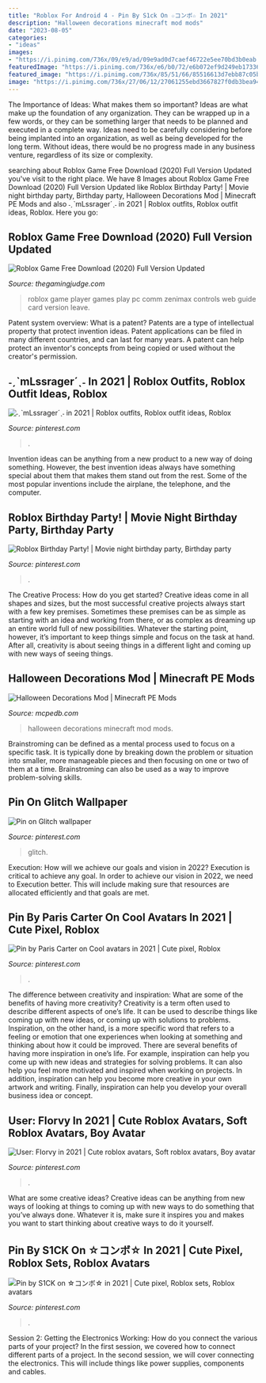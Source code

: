 ```yaml
---
title: "Roblox For Android 4 - Pin By S1ck On ☆コンボ☆ In 2021"
description: "Halloween decorations minecraft mod mods"
date: "2023-08-05"
categories:
- "ideas"
images:
- "https://i.pinimg.com/736x/09/e9/ad/09e9ad0d7caef46722e5ee70bd3b0eab.jpg"
featuredImage: "https://i.pinimg.com/736x/e6/b0/72/e6b072ef9d249eb17336cc6bd137cd53.jpg"
featured_image: "https://i.pinimg.com/736x/85/51/66/85516613d7ebb87c05b0fdb96b24117f.jpg"
image: "https://i.pinimg.com/736x/27/06/12/27061255ebd3667827f0db3bea947627.jpg"
---
```



The Importance of Ideas: What makes them so important?
Ideas are what make up the foundation of any organization. They can be wrapped up in a few words, or they can be something larger that needs to be planned and executed in a complete way. Ideas need to be carefully considering before being implanted into an organization, as well as being developed for the long term. Without ideas, there would be no progress made in any business venture, regardless of its size or complexity.

	

		
searching about Roblox Game Free Download (2020) Full Version Updated you've visit to the right place. We have 8 Images about Roblox Game Free Download (2020) Full Version Updated like Roblox Birthday Party! | Movie night birthday party, Birthday party, Halloween Decorations Mod | Minecraft PE Mods and also ˗ˏˋmLssrager´ˎ˗ in 2021 | Roblox outfits, Roblox outfit ideas, Roblox. Here you go:
		
    
## Roblox Game Free Download (2020) Full Version Updated

<img loading=lazy src="https://thegamingjudge.com/wp-content/uploads/2020/11/r1-5.png" onerror="this.onerror=null;this.src='https://tse4.mm.bing.net/th?id=OIP.6zEqZzfotmbbsZ5owfPwCgHaD3&amp;pid=15.1';" alt="Roblox Game Free Download (2020) Full Version Updated">

_Source: thegamingjudge.com_

>roblox game player games play pc comm zenimax controls web guide card version leave. 

	

Patent system overview: What is a patent?
Patents are a type of intellectual property that protect invention ideas. Patent applications can be filed in many different countries, and can last for many years. A patent can help protect an inventor's concepts from being copied or used without the creator's permission.

    
## ˗ˏˋmLssrager´ˎ˗ In 2021 | Roblox Outfits, Roblox Outfit Ideas, Roblox

<img loading=lazy src="https://i.pinimg.com/736x/85/51/66/85516613d7ebb87c05b0fdb96b24117f.jpg" onerror="this.onerror=null;this.src='https://tse4.mm.bing.net/th?id=OIP.fA5tpRy92BQu14tngS6nIwHaLH&amp;pid=15.1';" alt="˗ˏˋmLssrager´ˎ˗ in 2021 | Roblox outfits, Roblox outfit ideas, Roblox">

_Source: pinterest.com_

>. 

	

Invention ideas can be anything from a new product to a new way of doing something. However, the best invention ideas always have something special about them that makes them stand out from the rest. Some of the most popular inventions include the airplane, the telephone, and the computer.

    
## Roblox Birthday Party! | Movie Night Birthday Party, Birthday Party

<img loading=lazy src="https://i.pinimg.com/736x/09/e9/ad/09e9ad0d7caef46722e5ee70bd3b0eab.jpg" onerror="this.onerror=null;this.src='https://tse3.mm.bing.net/th?id=OIP.xBQhAhqSHkHgHWg-6cf0CwHaJ3&amp;pid=15.1';" alt="Roblox Birthday Party! | Movie night birthday party, Birthday party">

_Source: pinterest.com_

>. 

	

The Creative Process: How do you get started?
Creative ideas come in all shapes and sizes, but the most successful creative projects always start with a few key premises. Sometimes these premises can be as simple as starting with an idea and working from there, or as complex as dreaming up an entire world full of new possibilities. Whatever the starting point, however, it’s important to keep things simple and focus on the task at hand. After all, creativity is about seeing things in a different light and coming up with new ways of seeing things.

    
## Halloween Decorations Mod | Minecraft PE Mods

<img loading=lazy src="https://mcpedb.com/wp-content/uploads/2019/10/Halloween-Decorations-Mod2.jpg" onerror="this.onerror=null;this.src='https://tse2.mm.bing.net/th?id=OIP.MrteNsTBpkw5zKmlUyxXUwHaEJ&amp;pid=15.1';" alt="Halloween Decorations Mod | Minecraft PE Mods">

_Source: mcpedb.com_

>halloween decorations minecraft mod mods. 

	

Brainstroming can be defined as a mental process used to focus on a specific task. It is typically done by breaking down the problem or situation into smaller, more manageable pieces and then focusing on one or two of them at a time. Brainstroming can also be used as a way to improve problem-solving skills.

    
## Pin On Glitch Wallpaper

<img loading=lazy src="https://i.pinimg.com/736x/e6/b0/72/e6b072ef9d249eb17336cc6bd137cd53.jpg" onerror="this.onerror=null;this.src='https://tse3.mm.bing.net/th?id=OIP.-OkCp4iQULI3JfBZgKN9PQHaNK&amp;pid=15.1';" alt="Pin on Glitch wallpaper">

_Source: pinterest.com_

>glitch. 

	

Execution: How will we achieve our goals and vision in 2022?
Execution is critical to achieve any goal. In order to achieve our vision in 2022, we need to Execution better. This will include making sure that resources are allocated efficiently and that goals are met.

    
## Pin By Paris Carter On Cool Avatars In 2021 | Cute Pixel, Roblox

<img loading=lazy src="https://i.pinimg.com/736x/d5/5f/c3/d55fc3bc90fe8d6d8aa11a81f8dad1f9.jpg" onerror="this.onerror=null;this.src='https://tse2.mm.bing.net/th?id=OIP.6p8stZfX4RHEa3_pV6MRFAHaKh&amp;pid=15.1';" alt="Pin by Paris Carter on Cool avatars in 2021 | Cute pixel, Roblox">

_Source: pinterest.com_

>. 

	

The difference between creativity and inspiration: What are some of the benefits of having more creativity?
Creativity is a term often used to describe different aspects of one’s life. It can be used to describe things like coming up with new ideas, or coming up with solutions to problems. Inspiration, on the other hand, is a more specific word that refers to a feeling or emotion that one experiences when looking at something and thinking about how it could be improved.
There are several benefits of having more inspiration in one’s life. For example, inspiration can help you come up with new ideas and strategies for solving problems. It can also help you feel more motivated and inspired when working on projects. In addition, inspiration can help you become more creative in your own artwork and writing. Finally, inspiration can help you develop your overall business idea or concept.

    
## User: FIorvy In 2021 | Cute Roblox Avatars, Soft Roblox Avatars, Boy Avatar

<img loading=lazy src="https://i.pinimg.com/736x/27/06/12/27061255ebd3667827f0db3bea947627.jpg" onerror="this.onerror=null;this.src='https://tse1.mm.bing.net/th?id=OIP.cHVgAPTYDzeQ1UqH-jgYlAHaKj&amp;pid=15.1';" alt="User: FIorvy in 2021 | Cute roblox avatars, Soft roblox avatars, Boy avatar">

_Source: pinterest.com_

>. 

	

What are some creative ideas?
Creative ideas can be anything from new ways of looking at things to coming up with new ways to do something that you’ve always done. Whatever it is, make sure it inspires you and makes you want to start thinking about creative ways to do it yourself.

    
## Pin By S1CK On ☆コンボ☆ In 2021 | Cute Pixel, Roblox Sets, Roblox Avatars

<img loading=lazy src="https://i.pinimg.com/736x/7d/c5/41/7dc541e0fcb7e48f94f2a2e925fdc009.jpg" onerror="this.onerror=null;this.src='https://tse2.mm.bing.net/th?id=OIP.D1-_MVulaDKMBYf4Lga2ygHaLf&amp;pid=15.1';" alt="Pin by S1CK on ☆コンボ☆ in 2021 | Cute pixel, Roblox sets, Roblox avatars">

_Source: pinterest.com_

>. 

	

Session 2: Getting the Electronics Working: How do you connect the various parts of your project?
In the first session, we covered how to connect different parts of a project. In the second session, we will cover connecting the electronics. This will include things like power supplies, components and cables.

